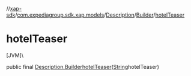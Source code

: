 //[xap-sdk](../../../../index.md)/[com.expediagroup.sdk.xap.models](../../index.md)/[Description](../index.md)/[Builder](index.md)/[hotelTeaser](hotel-teaser.md)

# hotelTeaser

[JVM]\

public final [Description.Builder](index.md)[hotelTeaser](hotel-teaser.md)([String](https://docs.oracle.com/javase/8/docs/api/java/lang/String.html)hotelTeaser)
